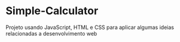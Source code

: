 # Simple-Calculator

Projeto usando JavaScript, HTML e CSS para aplicar algumas ideias relacionadas a desenvolvimento web 

